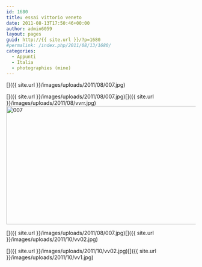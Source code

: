 ```yaml
---
id: 1680
title: essai vittorio veneto
date: 2011-08-13T17:50:46+00:00
author: admin6059
layout: pages
guid: http://{{ site.url }}/?p=1680
#permalink: /index.php/2011/08/13/1680/
categories:
  - Appunti
  - Italia
  - photographies (mine)
---
```

[]({{ site.url }}/images/uploads/2011/08/007.jpg)

[]({{ site.url }}/images/uploads/2011/08/007.jpg)[]({{ site.url }}/images/uploads/2011/08/vvrr.jpg)<img class="aligncenter size-full wp-image-1707" title="007" src="{{ site.url }}/images/uploads/2011/08/007.jpg" alt="007" width="510" height="314" srcset="{{ site.url }}/images/uploads/2011/08/007.jpg 510w, {{ site.url }}/images/uploads/2011/08/007-300x185.jpg 300w" sizes="(max-width: 510px) 100vw, 510px" />

[]({{ site.url }}/images/uploads/2011/08/007.jpg)[]({{ site.url }}/images/uploads/2011/10/vv02.jpg)

[]({{ site.url }}/images/uploads/2011/10/vv02.jpg)[]({{ site.url }}/images/uploads/2011/10/vv1.jpg)